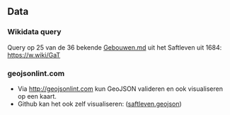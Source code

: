 ## Data

### Wikidata query 
Query op 25 van de 36 bekende [Gebouwen.md](Gebouwen.md) uit het Saftleven uit 1684: https://w.wiki/GaT

### geojsonlint.com
* Via http://geojsonlint.com kun GeoJSON valideren en ook visualiseren op een kaart. 
* Github kan het ook zelf visualiseren: ([saftleven.geojson](data/GeoJSON/saftleven.geojson))


